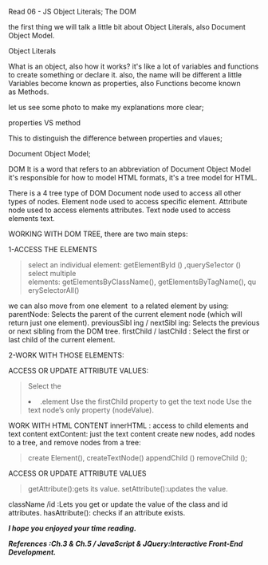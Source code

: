Read 06 - JS Object Literals; The DOM

<p> the first thing we will talk a little bit about Object Literals, also Document Object Model.

Object Literals

What is an object, also how it works?
it's like a lot of variables and functions to create something or declare it.
also, the name will be different a little Variables become known as properties, also Functions become known as Methods.

let us see some photo to make my explanations more clear;

properties VS method

This to distinguish the difference between properties and vlaues;

Document Object Model;

DOM It is a word that refers to an abbreviation of Document Object Model it's responsible for how to model HTML formats, it's a tree model for HTML.

There is a 4 tree type of DOM
Document node used to access all other types of nodes.
Element node used to access specific element.
Attribute node used to access elements attributes.
Text node used to access elements text.

WORKING WITH DOM TREE, there are two main steps:

1-ACCESS THE ELEMENTS
>
>select an individual element: getElementByld () ,querySe1ector ()
>select multiple elements: getElementsByClassName(), getElementsByTagName(), querySelectorAll()
>
we can also move from one element  to a related element by using:
parentNode: Selects the parent of the current element node (which will return just one element).
previousSibl ing / nextSibl ing: Selects the previous or next sibling from the DOM tree.
firstChild / lastChild : Select the first or last child of the current element.

2-WORK WITH THOSE ELEMENTS:

ACCESS OR UPDATE ATTRIBUTE VALUES:
>Select the <li> .element
Use the firstChild property to get the text node
Use the text node’s only property (nodeValue).

WORK WITH HTML CONTENT
innerHTML : access to child elements and text content
extContent: just the text content
create new nodes, add nodes to a tree, and remove nodes from a tree:
>create Element(),
>createTextNode()
>appendChild ()
>removeChild ();

ACCESS OR UPDATE ATTRIBUTE VALUES
>getAttribute():gets its value.
>setAttribute():updates the value.

className /id :Lets you get or update the value of the class and id attributes.
hasAttribute(): checks if an attribute exists.

</p>

**_I hope you enjoyed your time reading._**

_**References :Ch.3 & Ch.5 / JavaScript & JQuery:Interactive Front-End Development.**_
